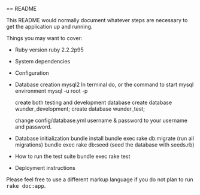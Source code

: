 == README

This README would normally document whatever steps are necessary to get the
application up and running.

Things you may want to cover:

* Ruby version
	ruby 2.2.2p95 

* System dependencies

* Configuration

* Database creation
	mysql2
	In terminal do, or the command to start mysql environment
	mysql -u root -p

	create both testing and development database
	create database wunder_development;
	create database wunder_test;
	
	change config/database.yml
	username & password to your username and password. 

* Database initialization
	bundle install
	bundle exec rake db:migrate (run all migrations)
	bundle exec rake db:seed (seed the database with seeds.rb)

* How to run the test suite
  	bundle exec rake test

* Deployment instructions


Please feel free to use a different markup language if you do not plan to run
<tt>rake doc:app</tt>.
